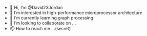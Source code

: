 - 👋 Hi, I’m @David23Jordan
- 👀 I’m interested in high-performance microprocessor architecture
- 🌱 I’m currently learning graph processing
- 💞️ I’m looking to collaborate on ...
- 📫 How to reach me ...(secret)

<!---
David23Jordan/David23Jordan is a ✨ special ✨ repository because its `README.md` (this file) appears on your GitHub profile.
You can click the Preview link to take a look at your changes.
--->
